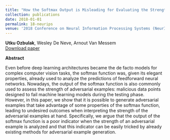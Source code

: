 ```yaml
---
title: "How the Softmax Output is Misleading for Evaluating the Strength of Adversarial Examples"
collection: publications
date: 2018-01-01
permalink: 18-neurips
venue: '2018 Conference on Neural Information Processing Systems (NeurIPS) <br /> Workshop on Security in Machine Learning (SECML), poster presentation'
---
```

**Utku Ozbulak**, Wesley De Neve, Arnout Van Messem  <br /> <span style="color:red">[Download paper](https://arxiv.org/abs/1811.08577) </span>

**Abstract**

Even before deep learning architectures became the de facto models for complex computer vision tasks, the softmax function was, given its elegant properties, already used to analyze the predictions of feedforward neural networks. Nowadays, the output of the softmax function is also commonly used to assess the strength of adversarial examples: malicious data points designed to fail machine learning models during the testing phase. However, in this paper, we show that it is possible to generate adversarial examples that take advantage of some properties of the softmax function, leading to undesired outcomes when interpreting the strength of the adversarial examples at hand. Specifically, we argue that the output of the softmax function is a poor indicator when the strength of an adversarial example is analyzed and that this indicator can be easily tricked by already existing methods for adversarial example generation. 
